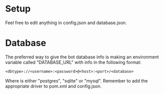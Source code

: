 # Setup
Feel free to edit anything in config.json and database.json.

# Database
The preferred way to give the bot database info is making an environment variable called "DATABASE_URL" with info in the following format:

    <dbtype>://<username>:<password>@<host>:<port>/<database>

Where <dbtype> is either "postgres", "sqlite" or "mysql". Remember to add the appropriate driver to pom.xml and config.json.
